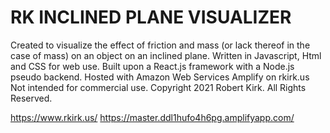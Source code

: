 # RK INCLINED PLANE VISUALIZER

Created to visualize the effect of friction and mass (or lack thereof in the case of mass) on an object on an inclined plane.
Written in Javascript, Html and CSS for web use. Built upon a React.js framework with a Node.js pseudo backend.
Hosted with Amazon Web Services Amplify on rkirk.us
Not intended for commercial use.
Copyright 2021 Robert Kirk. All Rights Reserved.

https://www.rkirk.us/
https://master.ddl1hufo4h6pg.amplifyapp.com/

